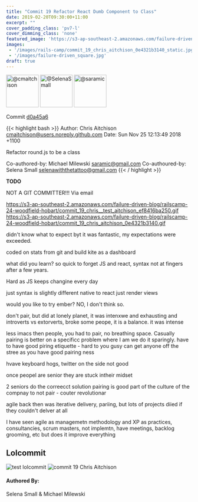 ```yaml
---
title: "Commit 19 Refactor React Dumb Component to Class"
date: 2019-02-20T09:30:00+11:00
excerpt: ""
cover_padding_class: 'pv7-l'
cover_dimming_class: 'none'
featured_image: 'https://s3-ap-southeast-2.amazonaws.com/failure-driven-blog/railscamp-24-woodfield-hobart/commit_19_chris_aitchison_0e4321b3140.gif'
images:
 - '/images/rails-camp/commit_19_chris_aitchison_0e4321b3140_static.jpg'
 - '/images/failure-driven_square.jpg'
draft: true
---
```


<img alt="@cmaitchison" src="//github.com/cmaitchison.png" style="display: inline; width: 88px;" height="88" />
<img alt="@SelenaSmall" src="//github.com/SelenaSmall.png" style="display: inline; width: 88px;" height="88" />
<img alt="@saramic" src="//github.com/saramic.png" style="display: inline; width: 88px;" height="88" />

Commit [d0a45a6](https://github.com/failure-driven/railscamp-search-term/commit/d0a45a60a89aa3d9175185c8dda686d02cd577df)

{{< highlight bash >}}
Author: Chris Aitchison <cmaitchison@users.noreply.github.com>
Date:   Sun Nov 25 12:13:49 2018 +1100

Refactor round.js to be a class

Co-authored-by: Michael Milewski <saramic@gmail.com>
Co-authoured-by: Selena Small <selenawiththetattoo@gmail.com>
{{< / highlight >}}

**TODO**

NOT A GIT COMMITTER!!! Via email

https://s3-ap-southeast-2.amazonaws.com/failure-driven-blog/railscamp-24-woodfield-hobart/commit_19_chris__test_aitchison_ef8416ba250.gif
https://s3-ap-southeast-2.amazonaws.com/failure-driven-blog/railscamp-24-woodfield-hobart/commit_19_chris_aitchison_0e4321b3140.gif

didn't know what to expect byt it was fantastic, my expectations were
exceeded.

coded on stats from git and build kite as a dashboard

what did you learn? so quick to forget JS and react, syntax not at fingers
after a few years.

Hard as JS keeps changine every day

just syntax is slightly different native to react just render views

would you like to try ember? NO, I don't think so.

don't pair, but did at lonely planet, it was intenxwe and exhausting and
introverts vs extorverts, broke some peope, it is a balance. it was intense

less imacs then people, you had to pair, no breathing space. Casually pairing
is better on a specificc problem where I am we do it sparingly. have to have
good piring etiquette - hard to
you gusy can get anyone off the stree as you have good pairing ness

hvave keyboard hogs, twitter on the side not good

once peopel are senior they are stuck intheir midset

2 seniors do the correecct solution pairing is good
part of the culture of the compnay to not pair - couter revolutionar

agile back then was iterative delivery, pariing, but lots of projects diied if
they couldn't delver at all

I have seen agile as managemetn methodology and XP as practices,
consultancies, scrum masters, not implemtn, have meetings, backlog grooming,
etc but does it improve everything

## Lolcommit

![test lolcommit](http://s3-ap-southeast-2.amazonaws.com/failure-driven-blog/railscamp-24-woodfield-hobart/commit_19_chris__test_aitchison_ef8416ba250.gif)
![commit 19 Chris Aitchison](http://s3-ap-southeast-2.amazonaws.com/failure-driven-blog/railscamp-24-woodfield-hobart/commit_19_chris_aitchison_0e4321b3140.gif)

#### Authored By:

Selena Small & Michael Milewski
